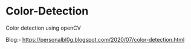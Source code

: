 # Color-Detection
Color detection using openCV

Blog:- https://personalbl0g.blogspot.com/2020/07/color-detection.html
